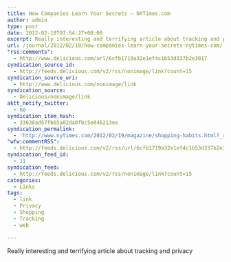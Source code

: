 ```yaml
---
title: How Companies Learn Your Secrets – NYTimes.com
author: admin
type: post
date: 2012-02-18T07:54:27+00:00
excerpt: Really interesting and terrifying article about tracking and privacy
url: /journal/2012/02/18/how-companies-learn-your-secrets-nytimes-com/
"rss:comments":
  - http://www.delicious.com/url/6cfb1719a32e1ef4c1b53d337b2e3017
syndication_source_id:
  - http://feeds.delicious.com/v2/rss/nonimage/link?count=15
syndication_source_uri:
  - http://www.delicious.com/nonimage/link
syndication_source:
  - Delicious/nonimage/link
aktt_notify_twitter:
  - no
syndication_item_hash:
  - 33638ad57f665a02da0fbc5e046213ee
syndication_permalink:
  - 'http://www.nytimes.com/2012/02/19/magazine/shopping-habits.html?_r=3&amp;pagewanted=1&amp;hp'
"wfw:commentRSS":
  - http://feeds.delicious.com/v2/rss/url/6cfb1719a32e1ef4c1b53d337b2e3017
syndication_feed_id:
  - 11
syndication_feed:
  - http://feeds.delicious.com/v2/rss/nonimage/link?count=15
categories:
  - Links
tags:
  - link
  - Privacy
  - Shopping
  - Tracking
  - web

---
```

Really interesting and terrifying article about tracking and privacy